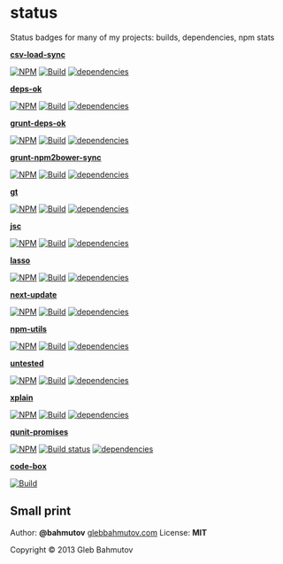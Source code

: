 # status

Status badges for many of my projects: builds, dependencies, npm stats

**[csv-load-sync](https://github.com/bahmutov/csv-load-sync)**

[![NPM][csv-load-sync-icon]][csv-load-sync-url]
[![Build][csv-load-sync-ci-image]][csv-load-sync-ci-url]
[![dependencies][csv-load-sync-deps-image]][csv-load-sync-deps-url]

[csv-load-sync-icon]: https://nodei.co/npm/csv-load-sync.png?downloads=true
[csv-load-sync-url]: https://npmjs.org/package/csv-load-sync
[csv-load-sync-ci-image]: https://secure.travis-ci.org/bahmutov/csv-load-sync.png?branch=master
[csv-load-sync-ci-url]: http://travis-ci.org/#!/bahmutov/csv-load-sync
[csv-load-sync-deps-image]: https://david-dm.org/bahmutov/csv-load-sync.png
[csv-load-sync-deps-url]: https://david-dm.org/bahmutov/csv-load-sync

**[deps-ok](https://github.com/bahmutov/deps-ok)**

[![NPM][deps-ok-icon]][deps-ok-url]
[![Build][deps-ok-ci-image]][deps-ok-ci-url]
[![dependencies][deps-ok-deps-image]][deps-ok-deps-url]

[deps-ok-icon]: https://nodei.co/npm/deps-ok.png?downloads=true
[deps-ok-url]: https://npmjs.org/package/deps-ok
[deps-ok-ci-image]: https://secure.travis-ci.org/bahmutov/deps-ok.png?branch=master
[deps-ok-ci-url]: http://travis-ci.org/#!/bahmutov/deps-ok
[deps-ok-deps-image]: https://david-dm.org/bahmutov/deps-ok.png
[deps-ok-deps-url]: https://david-dm.org/bahmutov/deps-ok

**[grunt-deps-ok](https://github.com/bahmutov/grunt-deps-ok)**

[![NPM][grunt-deps-ok-icon]][grunt-deps-ok-url]
[![Build][grunt-deps-ok-ci-image]][grunt-deps-ok-ci-url]
[![dependencies][grunt-deps-ok-deps-image]][grunt-deps-ok-deps-url]

[grunt-deps-ok-icon]: https://nodei.co/npm/grunt-deps-ok.png?downloads=true
[grunt-deps-ok-url]: https://npmjs.org/package/grunt-deps-ok
[grunt-deps-ok-ci-image]: https://secure.travis-ci.org/bahmutov/grunt-deps-ok.png?branch=master
[grunt-deps-ok-ci-url]: http://travis-ci.org/#!/bahmutov/grunt-deps-ok
[grunt-deps-ok-deps-image]: https://david-dm.org/bahmutov/grunt-deps-ok.png
[grunt-deps-ok-deps-url]: https://david-dm.org/bahmutov/grunt-deps-ok

**[grunt-npm2bower-sync](https://github.com/bahmutov/grunt-npm2bower-sync)**

[![NPM][grunt-npm2bower-sync-icon]][grunt-npm2bower-sync-url]
[![Build][grunt-npm2bower-sync-ci-image]][grunt-npm2bower-sync-ci-url]
[![dependencies][grunt-npm2bower-sync-deps-image]][grunt-npm2bower-sync-deps-url]

[grunt-npm2bower-sync-icon]: https://nodei.co/npm/grunt-npm2bower-sync.png?downloads=true
[grunt-npm2bower-sync-url]: https://npmjs.org/package/grunt-npm2bower-sync
[grunt-npm2bower-sync-ci-image]: https://secure.travis-ci.org/bahmutov/grunt-npm2bower-sync.png?branch=master
[grunt-npm2bower-sync-ci-url]: http://travis-ci.org/#!/bahmutov/grunt-npm2bower-sync
[grunt-npm2bower-sync-deps-image]: https://david-dm.org/bahmutov/grunt-npm2bower-sync.png
[grunt-npm2bower-sync-deps-url]: https://david-dm.org/bahmutov/grunt-npm2bower-sync

**[gt](https://github.com/bahmutov/gt)**

[![NPM][gt-icon]][gt-url]
[![Build][gt-ci-image]][gt-ci-url]
[![dependencies][gt-deps-image]][gt-deps-url]

[gt-icon]: https://nodei.co/npm/gt.png?downloads=true
[gt-url]: https://npmjs.org/package/gt
[gt-ci-image]: https://secure.travis-ci.org/bahmutov/gt.png?branch=master
[gt-ci-url]: http://travis-ci.org/#!/bahmutov/gt
[gt-deps-image]: https://david-dm.org/bahmutov/gt.png
[gt-deps-url]: https://david-dm.org/bahmutov/gt

**[jsc](https://github.com/bahmutov/js-complexity-viz)**

[![NPM][jsc-icon]][jsc-url]
[![Build][jsc-ci-image]][jsc-ci-url]
[![dependencies][jsc-deps-image]][jsc-deps-url]

[jsc-icon]: https://nodei.co/npm/jsc.png?downloads=true
[jsc-url]: https://npmjs.org/package/jsc
[jsc-ci-image]: https://secure.travis-ci.org/bahmutov/js-complexity-viz.png?branch=master
[jsc-ci-url]: http://travis-ci.org/#!/bahmutov/js-complexity-viz
[jsc-deps-image]: https://david-dm.org/bahmutov/js-complexity-viz.png
[jsc-deps-url]: https://david-dm.org/bahmutov/js-complexity-viz

**[lasso](https://github.com/bahmutov/lasso)**

[![NPM][lasso-icon]][lasso-url]
[![Build][lasso-ci-image]][lasso-ci-url]
[![dependencies][lasso-deps-image]][lasso-deps-url]

[lasso-icon]: https://nodei.co/npm/lasso-node.png?downloads=true
[lasso-url]: https://npmjs.org/package/lasso-node
[lasso-ci-image]: https://www.codeship.io/projects/7a3ccd60-007e-0131-284f-0a85da757f94/status
[lasso-ci-url]: https://www.codeship.io/projects/7a3ccd60-007e-0131-284f-0a85da757f94/status
[lasso-deps-image]: https://david-dm.org/bahmutov/lasso.png
[lasso-deps-url]: https://david-dm.org/bahmutov/lasso

**[next-update](https://github.com/bahmutov/next-update)**

[![NPM][next-update-icon]][next-update-url]
[![Build][next-update-ci-image]][next-update-ci-url]
[![dependencies][next-update-deps-image]][next-update-deps-url]

[next-update-icon]: https://nodei.co/npm/next-update.png?downloads=true
[next-update-url]: https://npmjs.org/package/next-update
[next-update-ci-image]: https://www.codeship.io/projects/3887dc60-007b-0131-a7ef-76c3dfc91daa/status
[next-update-ci-url]: https://www.codeship.io/projects/3887dc60-007b-0131-a7ef-76c3dfc91daa/status
[next-update-deps-image]: https://david-dm.org/bahmutov/next-update.png
[next-update-deps-url]: https://david-dm.org/bahmutov/next-update

**[npm-utils](https://github.com/bahmutov/npm-utils)**

[![NPM][npm-utils-icon]][npm-utils-url]
[![Build][npm-utils-ci-image]][npm-utils-ci-url]
[![dependencies][npm-utils-deps-image]][npm-utils-deps-url]

[npm-utils-icon]: https://nodei.co/npm/npm-utils.png?downloads=true
[npm-utils-url]: https://npmjs.org/package/npm-utils
[npm-utils-ci-image]: https://secure.travis-ci.org/bahmutov/npm-utils.png?branch=master
[npm-utils-ci-url]: http://travis-ci.org/#!/bahmutov/npm-utils
[npm-utils-deps-image]: https://david-dm.org/bahmutov/npm-utils.png
[npm-utils-deps-url]: https://david-dm.org/bahmutov/npm-utils

**[untested](https://github.com/bahmutov/untested)**

[![NPM][untested-icon]][untested-url]
[![Build][untested-ci-image]][untested-ci-url]
[![dependencies][untested-deps-image]][untested-deps-url]

[untested-icon]: https://nodei.co/npm/untested.png?downloads=true
[untested-url]: https://npmjs.org/package/untested
[untested-ci-image]: https://secure.travis-ci.org/bahmutov/untested.png?branch=master
[untested-ci-url]: http://travis-ci.org/#!/bahmutov/untested
[untested-deps-image]: https://david-dm.org/bahmutov/untested.png
[untested-deps-url]: https://david-dm.org/bahmutov/untested

**[xplain](https://github.com/bahmutov/xplain)**

[![NPM][xplain-icon]][xplain-url]
[![Build][xplain-ci-image]][xplain-ci-url]
[![dependencies][xplain-deps-image]][xplain-deps-url]

[xplain-icon]: https://nodei.co/npm/xplain.png?downloads=true
[xplain-url]: https://npmjs.org/package/xplain
[xplain-ci-image]: https://secure.travis-ci.org/bahmutov/xplain.png?branch=master
[xplain-ci-url]: http://travis-ci.org/#!/bahmutov/xplain
[xplain-deps-image]: https://david-dm.org/bahmutov/xplain.png
[xplain-deps-url]: https://david-dm.org/bahmutov/xplain

**[qunit-promises](https://github.com/bahmutov/qunit-promises)**

[![NPM][qunit-promises-icon]][qunit-promises-url]
[![Build status][qunit-promises-ci-image]][qunit-promises-ci-url]
[![dependencies][qunit-promises-dependencies-image]][qunit-promises-dependencies-url]

[qunit-promises-icon]: https://nodei.co/npm/qunit-promises.png?downloads=true
[qunit-promises-url]: https://npmjs.org/package/qunit-promises
[qunit-promises-ci-image]: https://travis-ci.org/bahmutov/qunit-promises.png?branch=master
[qunit-promises-ci-url]: https://travis-ci.org/bahmutov/qunit-promises
[qunit-promises-dependencies-image]: https://david-dm.org/bahmutov/qunit-promises.png
[qunit-promises-dependencies-url]: https://david-dm.org/bahmutov/qunit-promises

**[code-box](https://bitbucket.org/bahmutov/code-box)**

[![Build][code-box-image]][code-box-image]

[code-box-image]: https://www.codeship.io/projects/05459600-fed1-0130-26c1-6af3696257f1/status

## Small print

Author: **@bahmutov** [glebbahmutov.com](http://glebbahmutov.com) License: **MIT**

Copyright &copy; 2013 Gleb Bahmutov

[endorse-image]: https://api.coderwall.com/bahmutov/endorsecount.png
[endorse-url]: https://coderwall.com/bahmutov
